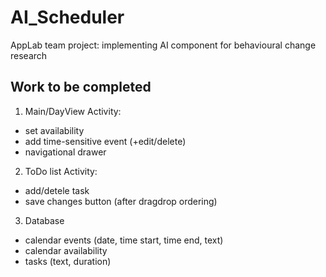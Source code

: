# AI_Scheduler
AppLab team project: implementing AI component for behavioural change research

## Work to be completed

1. Main/DayView Activity:
- set availability 
- add time-sensitive event (+edit/delete)
- navigational drawer

2. ToDo list Activity:
- add/detele task
- save changes button (after dragdrop ordering)

3. Database 
- calendar events (date, time start, time end, text)
- calendar availability
- tasks (text, duration)



